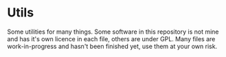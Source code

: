 # Utils
Some utilities for many things.
Some software in this repository is not mine and has it's own licence in each file, others are under GPL.
Many files are work-in-progress and hasn't been finished yet, use them at your own risk.
